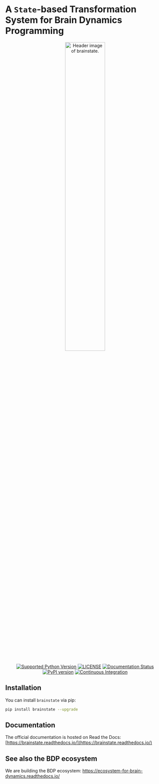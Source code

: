 
# A ``State``-based Transformation System for Brain Dynamics Programming



<p align="center">
  	<img alt="Header image of brainstate." src="https://github.com/brainpy/brainstate/blob/main/docs/_static/brainstate.jpg" width=50%>
</p> 



<p align="center">
	<a href="https://pypi.org/project/brainstate/"><img alt="Supported Python Version" src="https://img.shields.io/pypi/pyversions/brainstate"></a>
	<a href="https://github.com/brainpy/brainstate/blob/main/LICENSE"><img alt="LICENSE" src="https://img.shields.io/badge/License-Apache%202.0-blue.svg"></a>
  	<a href='https://brainstate.readthedocs.io/en/latest/?badge=latest'>
        <img src='https://readthedocs.org/projects/brainstate/badge/?version=latest' alt='Documentation Status' />
    </a>
    <a href="https://badge.fury.io/py/brainstate"><img alt="PyPI version" src="https://badge.fury.io/py/brainstate.svg"></a>
    <a href="https://github.com/brainpy/brainstate/actions/workflows/CI.yml"><img alt="Continuous Integration" src="https://github.com/brainpy/brainstate/actions/workflows/CI.yml/badge.svg"></a>
</p>


## Installation

You can install ``brainstate`` via pip:

```bash
pip install brainstate --upgrade
```



## Documentation

The official documentation is hosted on Read the Docs: [https://brainstate.readthedocs.io/](https://brainstate.readthedocs.io/)



## See also the BDP ecosystem

We are building the BDP ecosystem: https://ecosystem-for-brain-dynamics.readthedocs.io/


